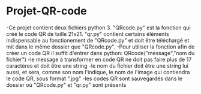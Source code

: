 # Projet-QR-code
-Ce projet contient deux fichiers python 3. "QRcode.py" est la fonction qui créé le code QR de taille 21x21. "qr.py" contient certains éléments indispensable au fonctionement de "QRcode.py" et doit être téléchargé et mit dans le même dossier que "QRcode.py".
-Pour utiliser la fonction afin de créer un code QR il suffit d'entrer dans python:
QRcode("message","nom du fichier")
-le message à transformer en code QR ne doit pas faire plus de 17 caractères et doit être une string
-le nom du fichier doit être une string lui aussi, et sera, comme son nom l'indique, le nom de l'image qui contiendra le code QR, sous format ".jpg"
-les codes QR sont sauvegardés dans le dossier où "QRcode.py" et "qr.py" sont présents
